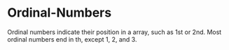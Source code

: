# Ordinal-Numbers
Ordinal numbers indicate their position in a array, such as 1st or 2nd. Most ordinal numbers end in th, except 1, 2, and 3.
